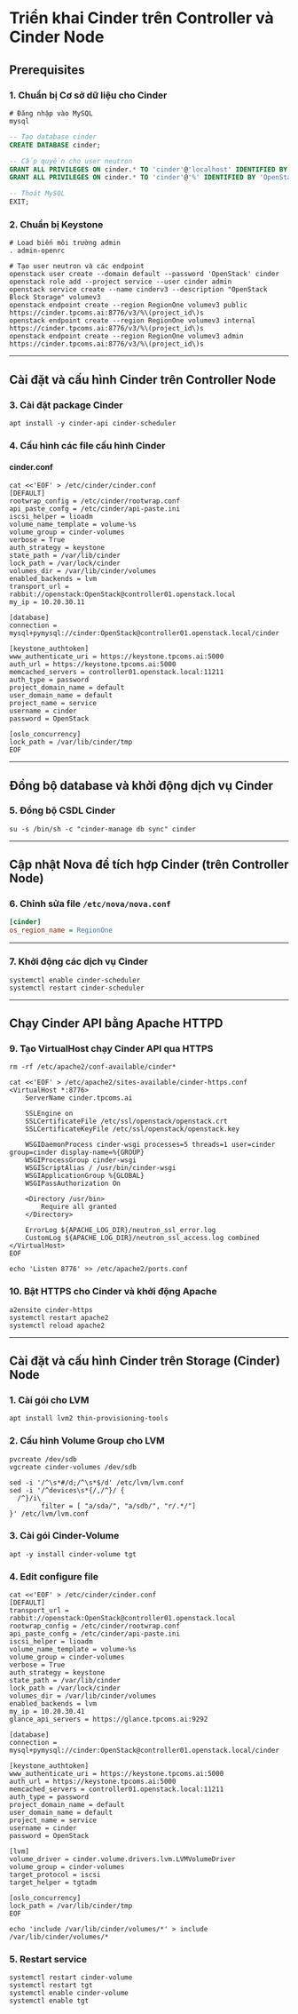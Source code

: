 # Triển khai Cinder trên Controller và Cinder Node

## Prerequisites

### 1. Chuẩn bị Cơ sở dữ liệu cho Cinder
```shell
# Đăng nhập vào MySQL
mysql
```
```sql
-- Tạo database cinder
CREATE DATABASE cinder;

-- Cấp quyền cho user neutron
GRANT ALL PRIVILEGES ON cinder.* TO 'cinder'@'localhost' IDENTIFIED BY 'OpenStack';
GRANT ALL PRIVILEGES ON cinder.* TO 'cinder'@'%' IDENTIFIED BY 'OpenStack';

-- Thoát MySQL
EXIT;
```

### 2. Chuẩn bị Keystone
```shell
# Load biến môi trường admin
. admin-openrc
```
```shell
# Tạo user neutron và các endpoint
openstack user create --domain default --password 'OpenStack' cinder
openstack role add --project service --user cinder admin
openstack service create --name cinderv3 --description "OpenStack Block Storage" volumev3
openstack endpoint create --region RegionOne volumev3 public https://cinder.tpcoms.ai:8776/v3/%\(project_id\)s
openstack endpoint create --region RegionOne volumev3 internal https://cinder.tpcoms.ai:8776/v3/%\(project_id\)s
openstack endpoint create --region RegionOne volumev3 admin https://cinder.tpcoms.ai:8776/v3/%\(project_id\)s
```

---

## Cài đặt và cấu hình Cinder trên Controller Node

### 3. Cài đặt package Cinder
```shell
apt install -y cinder-api cinder-scheduler
```

### 4. Cấu hình các file cấu hình Cinder
#### cinder.conf
```shell
cat <<'EOF' > /etc/cinder/cinder.conf
[DEFAULT]
rootwrap_config = /etc/cinder/rootwrap.conf
api_paste_confg = /etc/cinder/api-paste.ini
iscsi_helper = lioadm
volume_name_template = volume-%s
volume_group = cinder-volumes
verbose = True
auth_strategy = keystone
state_path = /var/lib/cinder
lock_path = /var/lock/cinder
volumes_dir = /var/lib/cinder/volumes
enabled_backends = lvm
transport_url = rabbit://openstack:OpenStack@controller01.openstack.local
my_ip = 10.20.30.11

[database]
connection = mysql+pymysql://cinder:OpenStack@controller01.openstack.local/cinder

[keystone_authtoken]
www_authenticate_uri = https://keystone.tpcoms.ai:5000
auth_url = https://keystone.tpcoms.ai:5000
memcached_servers = controller01.openstack.local:11211
auth_type = password
project_domain_name = default
user_domain_name = default
project_name = service
username = cinder
password = OpenStack

[oslo_concurrency]
lock_path = /var/lib/cinder/tmp
EOF
```

---

## Đồng bộ database và khởi động dịch vụ Cinder

### 5. Đồng bộ CSDL Cinder
```shell
su -s /bin/sh -c "cinder-manage db sync" cinder
```

---

## Cập nhật Nova để tích hợp Cinder (trên Controller Node)

### 6. Chỉnh sửa file `/etc/nova/nova.conf`
```ini
[cinder]
os_region_name = RegionOne
```

---

### 7. Khởi động các dịch vụ Cinder
```shell
systemctl enable cinder-scheduler
systemctl restart cinder-scheduler
```

---

## Chạy Cinder API bằng Apache HTTPD

### 9. Tạo VirtualHost chạy Cinder API qua HTTPS
```shell
rm -rf /etc/apache2/conf-available/cinder*
```
```shell
cat <<'EOF' > /etc/apache2/sites-available/cinder-https.conf
<VirtualHost *:8776>
    ServerName cinder.tpcoms.ai

    SSLEngine on
    SSLCertificateFile /etc/ssl/openstack/openstack.crt
    SSLCertificateKeyFile /etc/ssl/openstack/openstack.key

    WSGIDaemonProcess cinder-wsgi processes=5 threads=1 user=cinder group=cinder display-name=%{GROUP}
    WSGIProcessGroup cinder-wsgi
    WSGIScriptAlias / /usr/bin/cinder-wsgi
    WSGIApplicationGroup %{GLOBAL}
    WSGIPassAuthorization On

    <Directory /usr/bin>
        Require all granted
    </Directory>

    ErrorLog ${APACHE_LOG_DIR}/neutron_ssl_error.log
    CustomLog ${APACHE_LOG_DIR}/neutron_ssl_access.log combined
</VirtualHost>
EOF

echo 'Listen 8776' >> /etc/apache2/ports.conf
```

### 10. Bật HTTPS cho Cinder và khởi động Apache
```shell
a2ensite cinder-https
systemctl restart apache2
systemctl reload apache2
```
---
## Cài đặt và cấu hình Cinder trên Storage (Cinder) Node
### 1. Cài gói cho LVM
```shell
apt install lvm2 thin-provisioning-tools
```

### 2. Cấu hình Volume Group cho LVM
```shell
pvcreate /dev/sdb
vgcreate cinder-volumes /dev/sdb
```
```shell
sed -i '/^\s*#/d;/^\s*$/d' /etc/lvm/lvm.conf
sed -i '/^devices\s*{/,/^}/ {
  /^}/i\
        filter = [ "a/sda/", "a/sdb/", "r/.*/"]
}' /etc/lvm/lvm.conf
```

### 3. Cài gói Cinder-Volume
```shell
apt -y install cinder-volume tgt
```
### 4. Edit configure file
```shell
cat <<'EOF' > /etc/cinder/cinder.conf
[DEFAULT]
transport_url = rabbit://openstack:OpenStack@controller01.openstack.local
rootwrap_config = /etc/cinder/rootwrap.conf
api_paste_confg = /etc/cinder/api-paste.ini
iscsi_helper = lioadm
volume_name_template = volume-%s
volume_group = cinder-volumes
verbose = True
auth_strategy = keystone
state_path = /var/lib/cinder
lock_path = /var/lock/cinder
volumes_dir = /var/lib/cinder/volumes
enabled_backends = lvm
my_ip = 10.20.30.41
glance_api_servers = https://glance.tpcoms.ai:9292

[database]
connection = mysql+pymysql://cinder:OpenStack@controller01.openstack.local/cinder

[keystone_authtoken]
www_authenticate_uri = https://keystone.tpcoms.ai:5000
auth_url = https://keystone.tpcoms.ai:5000
memcached_servers = controller01.openstack.local:11211
auth_type = password
project_domain_name = default
user_domain_name = default
project_name = service
username = cinder
password = OpenStack

[lvm]
volume_driver = cinder.volume.drivers.lvm.LVMVolumeDriver
volume_group = cinder-volumes
target_protocol = iscsi
target_helper = tgtadm

[oslo_concurrency]
lock_path = /var/lib/cinder/tmp
EOF
```
```shell
echo 'include /var/lib/cinder/volumes/*' > include /var/lib/cinder/volumes/*
```
### 5. Restart service
```shell
systemctl restart cinder-volume
systemctl restart tgt
systemctl enable cinder-volume
systemctl enable tgt
```
